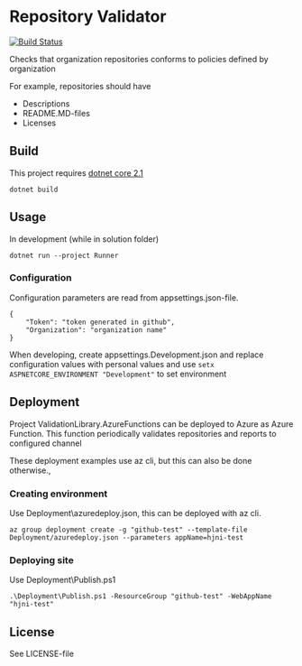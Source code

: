 # Repository Validator
[![Build Status](https://jenkins.protacon.cloud/buildStatus/icon?job=www.github.com/repository-validator/master)](https://jenkins.protacon.cloud/blue/organizations/jenkins/www.github.com%2Frepository-validator/activity)

Checks that organization repositories conforms to policies defined by organization

For example, repositories should have
  * Descriptions
  * README.MD-files
  * Licenses 

## Build
This project requires [dotnet core 2.1](https://www.microsoft.com/net/download)
```
dotnet build
```

## Usage

In development (while in solution folder)
```
dotnet run --project Runner
```

### Configuration

Configuration parameters are read from appsettings.json-file. 
```
{
    "Token": "token generated in github",
    "Organization": "organization name"
}
```

When developing, create appsettings.Development.json and
replace configuration values with personal values
and use `setx ASPNETCORE_ENVIRONMENT "Development"` to set environment

## Deployment
Project ValidationLibrary.AzureFunctions can be deployed to Azure as Azure Function.
This function periodically validates repositories and reports to configured channel

These deployment examples use az cli, but this can also be done otherwise.,

### Creating environment

Use Deployment\azuredeploy.json, this can be deployed with az cli.
```
az group deployment create -g "github-test" --template-file Deployment/azuredeploy.json --parameters appName=hjni-test
```

### Deploying site

Use Deployment\Publish.ps1
```
.\Deployment\Publish.ps1 -ResourceGroup "github-test" -WebAppName "hjni-test"
```

## License
See LICENSE-file
